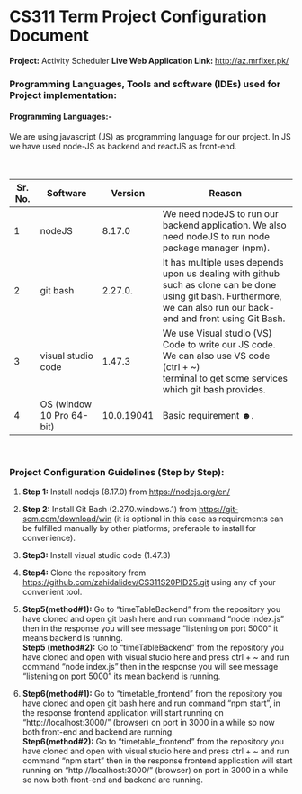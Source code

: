 # CS311 Term Project Configuration Document
<span><b>Project:</b> Activity Scheduler </span>
<span> <b> Live Web Application Link: </b> http://az.mrfixer.pk/ </span>
<h3>Programming Languages, Tools and software (IDEs) used for Project implementation: </h3>
<h4>Programming Languages:-</h4>
<span>We are using javascript (JS) as programming language for our project. In JS we have used node-JS as backend and reactJS as front-end.</h4></br></br></br>

| Sr. No. | Software                   | Version    | Reason                                                                                               | 
| ------- | -------------------------- | ---------- | ---------------------------------------------------------------------------------------------------  |
| 1       | nodeJS                     | 8.17.0     | We need nodeJS to run our backend application. We also need nodeJS to run node package manager (npm).|
| 2       | git bash                   | 2.27.0.    | It has multiple uses depends upon us dealing with github such as clone can be done<br /> using git bash. Furthermore, we can also run our back-end and front using Git Bash.|
| 3       | visual studio code         | 1.47.3     | We use Visual studio (VS) Code to write our JS code. We can also use VS code (ctrl + ~) <br /> terminal to get some services which git bash provides.|
| 4       |  OS (window 10 Pro 64-bit) | 10.0.19041 | Basic requirement ☻.|

<br>
<h3>Project Configuration Guidelines (Step by Step):</h3>

1. **Step 1:**  Install nodejs (8.17.0) from https://nodejs.org/en/
 
2. **Step 2:**  Install Git Bash  (2.27.0.windows.1)  from https://git-scm.com/download/win (it is optional in this case as requirements can be fulfilled manually by other platforms; preferable to install for convenience).
 
3.	**Step3:** Install visual studio code (1.47.3)
 
4.	**Step4:** Clone the repository from https://github.com/zahidalidev/CS311S20PID25.git using any of your convenient tool.

5.	**Step5(method#1):** Go to “timeTableBackend” from the repository you have cloned and open git bash here and run command “node index.js” then in the response you will see message “listening on port 5000” it means backend is running.<br>
   **Step5 (method#2):** Go to “timeTableBackend”  from the repository you have cloned  and open with visual studio here and press ctrl + ~ and run command “node index.js” then in the response you will see message “listening on port 5000” its mean backend is running.

6.	**Step6(method#1):** Go to “timetable_frontend” from the repository you have cloned and open git bash here and run command “npm start”, in the response frontend application will start running on “http://localhost:3000/” (browser) on port in 3000 in a while so now both front-end and backend are running.<br>
   **Step6(method#2):**  Go to “timetable_frontend”  from the repository you have cloned  and open with visual studio here and press ctrl + ~ and run command “npm start” then in the response frontend application will start running on “http://localhost:3000/” (browser) on port in 3000 in a while so now both front-end and backend are running. 




